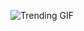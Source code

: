 ![Trending GIF](https://media0.giphy.com/media/v1.Y2lkPThiYjIxNzcybndqdmdubm1vNHg2b2dra3gyaGdzc29mOWpzdXozamRzcmk4Ynh4ciZlcD12MV9naWZzX3NlYXJjaCZjdD1n/wQAbcl6iDnawokpLj9/giphy.gif)
